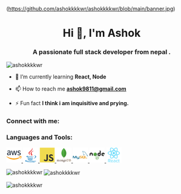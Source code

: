 (https://github.com/ashokkkkwr/ashokkkkwr/blob/main/banner.jpg)
<h1 align="center">Hi 👋, I'm Ashok</h1>
<h3 align="center">A passionate  full stack developer from nepal . </h3>
 <p align="left"> <img src="https://komarev.com/ghpvc/?username=ashokkkkwr&label=Profile%20views&color=0e75b6&style=flat" alt="ashokkkkwr" /> </p>

- 🌱 I’m currently learning **React, Node**

- 📫 How to reach me **ashok9811@gmail.com**

- ⚡ Fun fact **I think i am inquisitive and prying.**

<h3 align="left">Connect with me:</h3>
<p align="left">
</p>

<h3 align="left">Languages and Tools:</h3>
<p align="left"> <a href="https://aws.amazon.com" target="_blank" rel="noreferrer"> <img src="https://raw.githubusercontent.com/devicons/devicon/master/icons/amazonwebservices/amazonwebservices-original-wordmark.svg" alt="aws" width="40" height="40"/> </a> <a href="https://www.java.com" target="_blank" rel="noreferrer"> <img src="https://raw.githubusercontent.com/devicons/devicon/master/icons/java/java-original.svg" alt="java" width="40" height="40"/> </a> <a href="https://developer.mozilla.org/en-US/docs/Web/JavaScript" target="_blank" rel="noreferrer"> <img src="https://raw.githubusercontent.com/devicons/devicon/master/icons/javascript/javascript-original.svg" alt="javascript" width="40" height="40"/> </a> <a href="https://www.mongodb.com/" target="_blank" rel="noreferrer"> <img src="https://raw.githubusercontent.com/devicons/devicon/master/icons/mongodb/mongodb-original-wordmark.svg" alt="mongodb" width="40" height="40"/> </a> <a href="https://www.mysql.com/" target="_blank" rel="noreferrer"> <img src="https://raw.githubusercontent.com/devicons/devicon/master/icons/mysql/mysql-original-wordmark.svg" alt="mysql" width="40" height="40"/> </a> <a href="https://nodejs.org" target="_blank" rel="noreferrer"> <img src="https://raw.githubusercontent.com/devicons/devicon/master/icons/nodejs/nodejs-original-wordmark.svg" alt="nodejs" width="40" height="40"/> </a> <a href="https://reactjs.org/" target="_blank" rel="noreferrer"> <img src="https://raw.githubusercontent.com/devicons/devicon/master/icons/react/react-original-wordmark.svg" alt="react" width="40" height="40"/> </a> </p>

<p><img align="left" src="https://github-readme-stats.vercel.app/api/top-langs?username=ashokkkkwr&show_icons=true&locale=en&layout=compact" alt="ashokkkkwr" /></p>

<p>&nbsp;<img align="center" src="https://github-readme-stats.vercel.app/api?username=ashokkkkwr&show_icons=true&locale=en" alt="ashokkkkwr" /></p>

<p><img align="center" src="https://github-readme-streak-stats.herokuapp.com/?user=ashokkkkwr&" alt="ashokkkkwr" /></p>
